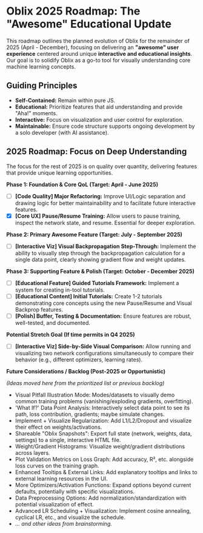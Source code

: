 # Oblix 2025 Roadmap: The "Awesome" Educational Update

This roadmap outlines the planned evolution of Oblix for the remainder of 2025 (April - December), focusing on delivering an **"awesome" user experience** centered around unique **interactive and educational insights**. Our goal is to solidify Oblix as a go-to tool for visually understanding core machine learning concepts.

## Guiding Principles

*   **Self-Contained:** Remain within pure JS.
*   **Educational:** Prioritize features that aid understanding and provide "Aha!" moments.
*   **Interactive:** Focus on visualization and user control for exploration.
*   **Maintainable:** Ensure code structure supports ongoing development by a solo developer (with AI assistance).

## 2025 Roadmap: Focus on Deep Understanding

The focus for the rest of 2025 is on quality over quantity, delivering features that provide unique learning opportunities.

**Phase 1: Foundation & Core QoL (Target: April - June 2025)**

*   [ ] **[Code Quality] Major Refactoring:** Improve UI/Logic separation and drawing logic for better maintainability and to facilitate future interactive features.
*   [x] **[Core UX] Pause/Resume Training:** Allow users to pause training, inspect the network state, and resume. Essential for deeper exploration.

**Phase 2: Primary Awesome Feature (Target: July - September 2025)**

*   [ ] **[Interactive Viz] Visual Backpropagation Step-Through:** Implement the ability to visually step through the backpropagation calculation for a single data point, clearly showing gradient flow and weight updates.

**Phase 3: Supporting Feature & Polish (Target: October - December 2025)**

*   [ ] **[Educational Feature] Guided Tutorials Framework:** Implement a system for creating in-tool tutorials.
*   [ ] **[Educational Content] Initial Tutorials:** Create 1-2 tutorials demonstrating core concepts using the new Pause/Resume and Visual Backprop features.
*   [ ] **[Polish] Buffer, Testing & Documentation:** Ensure features are robust, well-tested, and documented.

**Potential Stretch Goal (If time permits in Q4 2025)**

*   [ ] **[Interactive Viz] Side-by-Side Visual Comparison:** Allow running and visualizing two network configurations simultaneously to compare their behavior (e.g., different optimizers, learning rates).

**Future Considerations / Backlog (Post-2025 or Opportunistic)**

*(Ideas moved here from the prioritized list or previous backlog)*
*   Visual Pitfall Illustration Mode: Modes/datasets to visually demo common training problems (vanishing/exploding gradients, overfitting).
*   'What If?' Data Point Analysis: Interactively select data point to see its path, loss contribution, gradients; maybe simulate changes.
*   Implement + Visualize Regularization: Add L1/L2/Dropout and visualize their effect on weights/activations.
*   Shareable "Oblix Snapshots": Export full state (network, weights, data, settings) to a single, interactive HTML file.
*   Weight/Gradient Histograms: Visualize weight/gradient distributions across layers.
*   Plot Validation Metrics on Loss Graph: Add accuracy, R², etc. alongside loss curves on the training graph.
*   Enhanced Tooltips & External Links: Add explanatory tooltips and links to external learning resources in the UI.
*   More Optimizers/Activation Functions: Expand options beyond current defaults, potentially with specific visualizations.
*   Data Preprocessing Options: Add normalization/standardization with potential visualization of effect.
*   Advanced LR Scheduling + Visualization: Implement cosine annealing, cyclical LR, etc., and visualize the schedule.
*   *... and other ideas from brainstorming.*

